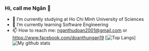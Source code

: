### Hi, call me Ngân 👋


- 🔭 I’m currently studying at Ho Chi Minh University of Sciences
- 🌱 I’m currently learning Software Engineering
- 📫 How to reach me: nganthudoan2001@gmail.com or https://www.facebook.com/doanthungan19
[![Top Langs](https://github-readme-stats.vercel.app/api/top-langs/?username=thuungan1909)]
![My github stats](https://github-readme-stats.vercel.app/api?username=thungan1909&show_icons=true)
